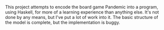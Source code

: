 This project attempts to encode the board game Pandemic into a program, using Haskell, for more of a learning experience than anything else. It's not done by any means, but I've put a lot of work into it. The basic structure of the model is complete, but the implementation is buggy.
